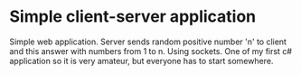 # Simple client-server application

Simple web application. Server sends random positive number 'n' to client and this answer with numbers from 1 to n. Using sockets.
One of my first c# application so it is very amateur, but everyone has to start somewhere.
